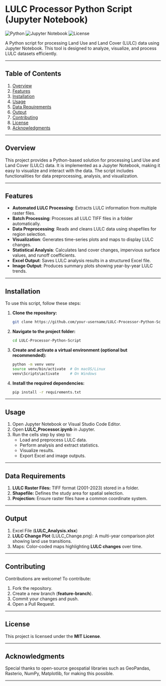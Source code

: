 # LULC Processor Python Script (Jupyter Notebook)

![Python](https://img.shields.io/badge/Python-3.x-blue)
![Jupyter Notebook](https://img.shields.io/badge/Jupyter-Notebook-orange)
![License](https://img.shields.io/badge/License-MIT-green)

A Python script for processing Land Use and Land Cover (LULC) data using Jupyter Notebook. This tool is designed to analyze, visualize, and process LULC datasets efficiently.

---

## **Table of Contents**
1. [Overview](#overview)
2. [Features](#features)
3. [Installation](#installation)
4. [Usage](#usage)
5. [Data Requirements](#data-requirements)
6. [Output](#output)
7. [Contributing](#contributing)
8. [License](#license)
9. [Acknowledgments](#acknowledgments)

---

## **Overview**
This project provides a Python-based solution for processing Land Use and Land Cover (LULC) data. It is implemented as a Jupyter Notebook, making it easy to visualize and interact with the data. The script includes functionalities for data preprocessing, analysis, and visualization.

---

## **Features**
- **Automated LULC Processing**: Extracts LULC information from multiple raster files.
- **Batch Processing**: Processes all LULC TIFF files in a folder automatically.
- **Data Preprocessing**: Reads and cleans LULC data using shapefiles for region selection.
- **Visualization**: Generates time-series plots and maps to display LULC changes.
- **Statistical Analysis**: Calculates land cover changes, impervious surface values, and runoff coefficients.
- **Excel Output**: Saves LULC analysis results in a structured Excel file.
- **Image Output**: Produces summary plots showing year-by-year LULC trends.

---

## **Installation**
To use this script, follow these steps:

1. **Clone the repository:**
   ```bash
   git clone https://github.com/your-username/LULC-Processor-Python-Script.git

2. **Navigate to the project folder:**
   ```bash
   cd LULC-Processor-Python-Script

3. **Create and activate a virtual environment (optional but recommended):**
   ```bash
   python -m venv venv
   source venv/bin/activate  # On macOS/Linux
   venv\Scripts\activate     # On Windows

4. **Install the required dependencies:**
   ```bash
   pip install -r requirements.txt

---

## **Usage**

1. Open Jupyter Notebook or Visual Studio Code Editor.
2. Open **LULC_Processor.ipynb** in Jupyter.
3. Run the cells step by step to:
   - Load and preprocess LULC data.
   - Perform analysis and extract statistics.
   - Visualize results.
   - Export Excel and image outputs.

---

## **Data Requirements**

1. **LULC Raster Files:** TIFF format (2001-2023) stored in a folder.
2. **Shapefile:** Defines the study area for spatial selection.
3. **Projection:** Ensure raster files have a common coordinate system.

---

## **Output**

1. Excel File (**LULC_Analysis.xlsx**)
2. **LULC Change Plot** (LULC_Change.png): A multi-year comparison plot showing land use transitions.
3. Maps: Color-coded maps highlighting **LULC changes** over time.

---

## **Contributing**
Contributions are welcome! To contribute:

1. Fork the repository.
2. Create a new branch (**feature-branch**).
3. Commit your changes and push.
4. Open a Pull Request.

---

## **License**
This project is licensed under the **MIT License**.

---

## **Acknowledgments**
Special thanks to open-source geospatial libraries such as GeoPandas, Rasterio, NumPy, Matplotlib, for making this possible.

---
